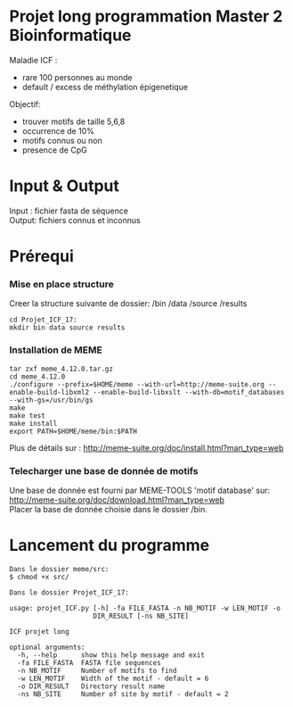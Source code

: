 # Projet long programmation Master 2 Bioinformatique  

Maladie ICF :
- rare 100 personnes au monde
- default / excess de méthylation épigenetique  

Objectif:
- trouver motifs de taille 5,6,8
- occurrence de 10%
- motifs connus ou non
- presence de CpG


# Input & Output

Input : fichier fasta de séquence  
Output: fichiers connus et inconnus


# Prérequi

### Mise en place structure
Creer la structure suivante de dossier:
/bin /data /source /results  

``` {}
cd Projet_ICF_17:
mkdir bin data source results
``` 

### Installation de MEME
``` {}
tar zxf meme_4.12.0.tar.gz 
cd meme_4.12.0
./configure --prefix=$HOME/meme --with-url=http://meme-suite.org --enable-build-libxml2 --enable-build-libxslt --with-db=​motif_databases --with-gs=/usr/bin/gs
make
make test
make install
export PATH=$HOME/meme/bin:$PATH 
```
Plus de détails sur : http://meme-suite.org/doc/install.html?man_type=web

### Telecharger une base de donnée de motifs
Une base de donnée est fourni par MEME-TOOLS 'motif database' sur: http://meme-suite.org/doc/download.html?man_type=web  
Placer la base de donnée choisie dans le dossier /bin.


# Lancement du programme
``` {}
Dans le dossier meme/src:
$ chmod +x src/ 
```

``` {}
Dans le dossier Projet_ICF_17:

usage: projet_ICF.py [-h] -fa FILE_FASTA -n NB_MOTIF -w LEN_MOTIF -o
                     DIR_RESULT [-ns NB_SITE]

ICF projet long

optional arguments:
  -h, --help      show this help message and exit
  -fa FILE_FASTA  FASTA file sequences
  -n NB_MOTIF     Number of motifs to find
  -w LEN_MOTIF    Width of the motif - default = 6
  -o DIR_RESULT   Directory result name
  -ns NB_SITE     Number of site by motif - default = 2
```
